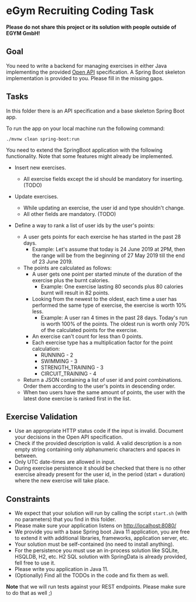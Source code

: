 # eGym Recruiting Coding Task

**Please do not share this project or its solution with people outside of EGYM GmbH!**

## Goal

You need to write a backend for managing exercises in either Java implementing the provided 
[Open API](https://swagger.io/specification/) specification. 
A Spring Boot skeleton implementation is provided to you. Please fill in the missing gaps.

## Tasks

In this folder there is an API specification and a base skeleton Spring Boot app.

To run the app on your local machine run the following command:
```
./mvnw clean spring-boot:run
```

You need to extend the SpringBoot application with the following functionality. 
Note that some features might already be implemented.

- Insert new exercises.
    - All exercise fields except the id should be mandatory for inserting. (TODO)
  
- Update exercises.
    - While updating an exercise, the user id and type shouldn't change.
    - All other fields are mandatory. (TODO)
  
- Define a way to rank a list of user ids by the user's points:
    - A user gets points for each exercise he has started in the past 28 days.
        - Example: Let's assume that today is 24 June 2019 at 2PM, then the range will be from the beginning of 27 May 2019 till the end of 23 June 2019. 
    - The points are calculated as follows:
        - A user gets one point per started minute of the duration of the exercise plus the burnt calories.
            - Example: One exercise lasting 80 seconds plus 80 calories burnt will result in 82 points. 
        - Looking from the newest to the oldest, each time a user has performed the same type of exercise, the exercise is worth 10% less.
            - Example: A user ran 4 times in the past 28 days.
              Today's run is worth 100% of the points. The oldest run is worth only 70% of the calculated points for the exercise.
        - An exercise can't count for less than 0 points.
        - Each exercise type has a multiplication factor for the point calculation:
            - RUNNING - 2
            - SWIMMING - 3
            - STRENGTH_TRAINING - 3
            - CIRCUIT_TRAINING - 4
    - Return a JSON containing a list of user id and point combinations. Order them according to the user's points in descending order.
    - When two users have the same amount of points, the user with the latest done exercise is ranked first in the list.

## Exercise Validation
 
  - Use an appropriate HTTP status code if the input is invalid. Document your decisions in the Open API specification.
  - Check if the provided description is valid. A valid description is a non empty string containing only alphanumeric 
    characters and spaces in between.
  - Only UTC date-times are allowed in input.
  - During exercise persistence it should be checked that there
    is no other exercise already present for the user id, in the
    period (start + duration) where the new exercise will take place.

## Constraints
   
- We expect that your solution will run by calling the script `start.sh` (with no parameters) that you find in this folder.
- Please make sure your application listens on [http://localhost:8080/](http://localhost:8080)
- We provide you with a base Spring boot Java 11 application, you are free to extend it with additional libraries, frameworks, application server, etc.
- Your solution must be self-contained (no need to install anything). 
- For the persistence you must use an in-process solution like SQLite, HSQLDB, H2, etc. H2 SQL solution with SpringData is already provided, fell free to use it.
- Please write you application in Java 11.
- (Optionally) Find all the TODOs in the code and fix them as well.

**Note** that we will run tests against your REST endpoints. Please make sure to do that as well ;)